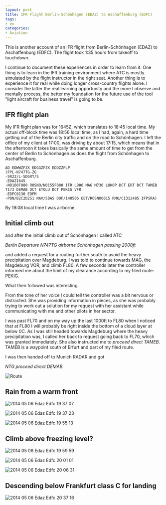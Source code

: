 ```yaml
---
layout: post
title: IFR Flight Berlin-Schönhagen (EDAZ) to Aschaffenburg (EDFC)
tags:
- en
categories:
- Aviation
---
```

This is another account of an IFR flight from Berlin-Schönhagen (EDAZ) to Aschaffenburg (EDFC). The flight took 1:35 hours from takeoff to touchdown.

I continue to document these experiences in order to learn from it. One thing is to learn in the IFR training environment where ATC is mostly simulated by the flight instructor in the right seat. Another thing is to experience it for real while doing longer cross-country flights alone. I consider the latter the real learning opportunity and the more I observe and mentally process, the better my foundation for the future use of the tool "light aircraft for business travel" is going to be.

## IFR flight plan

My IFR flight plan was for 1645Z, which translates to 18:45 local time. My actual off-block time was 18:56 local time, as I had, again, a hard time getting out of the Berlin city traffic and on the road to Schönhagen. I left the office of my client at 17:00, was driving by about 17:15, which means that in the afternoon it takes basically the same amount of time to get from the center of Berlin to Schönhagen as does the flight from Schönhagen to Aschaffenburg.

	AD EDWWZFZX EDGGZFZX EDDZZPLP
	(FPL-N747TG-ZG
	-SR22/L-SDGRY/S
	-EDAZ1645
	-N0160F080 ROSNO/N0155F080 IFR L986 MAG M736 LUKOP DCT ERT DCT TAMEB
	T173 DEMAB DCT ETOLU DCT PEKIG VFR
	-EDFC0130 EDFM
	-PBN/B2C2D2S1 NAV/SBAS DOF/140506 EET/ROSNO0015 RMK/CI312485 IFPSRA)

By 19:08 local time I was airborne.

## Initial climb out

 and after the initial climb out of Schönhagen I called ATC

_Berlin Departure N747TG airborne Schönhagen passing 2000ft_

and added a request for a routing further south to avoid the heavy precipitation over Magdeburg. I was told to continue towards MAG, the Magdeburg VOR, and climb FL80. A few seconds later the controller informed me about the limit of my clearance according to my filed route: PEKIG. 

What then followed was interesting.

From the tone of her voice I could tell the controller was a bit nervous or distracted. She was providing information in pieces, as she was probably trying to work out a solution for my request with her assistant while communicating with me and other pilots in her sector.

I was past FL70 and on my way up the last 1000ft to FL80 when I noticed that at FL80 I will probably be right inside the bottom of a cloud layer at below 0C. As I was still headed towards Magdeburg where the heavy precipitation was, I called her back to request going back to FL70, which was granted immediately. She also instructed me to _proceed direct TAMEB_. TAMEB is a waypoint south of Erfurt and part of my filed route.

I was then handed off to Munich RADAR and got

_NTG proceed direct DEMAB._

![Route](/img/posts/2014-05-06-edaz-edfc/route.png)

## Rain from a warm front

![2014 05 06 Edaz Edfc 19 37 07](/img/posts/2014-05-06-edaz-edfc/2014-05-06-edaz-edfc-19-37-07.jpg)

![2014 05 06 Edaz Edfc 19 37 23](/img/posts/2014-05-06-edaz-edfc/2014-05-06-edaz-edfc-19-37-23.jpg)

![2014 05 06 Edaz Edfc 19 55 13](/img/posts/2014-05-06-edaz-edfc/2014-05-06-edaz-edfc-19-55-13.jpg)

## Climb above freezing level?

![2014 05 06 Edaz Edfc 19 59 59](/img/posts/2014-05-06-edaz-edfc/2014-05-06-edaz-edfc-19-59-59.jpg)

![2014 05 06 Edaz Edfc 20 01 01](/img/posts/2014-05-06-edaz-edfc/2014-05-06-edaz-edfc-20-01-01.jpg)

![2014 05 06 Edaz Edfc 20 06 31](/img/posts/2014-05-06-edaz-edfc/2014-05-06-edaz-edfc-20-06-31.jpg)

## Descending below Frankfurt class C for landing

![2014 05 06 Edaz Edfc 20 37 16](/img/posts/2014-05-06-edaz-edfc/2014-05-06-edaz-edfc-20-37-16.jpg)

